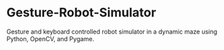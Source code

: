 # Gesture-Robot-Simulator
Gesture and keyboard controlled robot simulator in a dynamic maze using Python, OpenCV, and Pygame.
